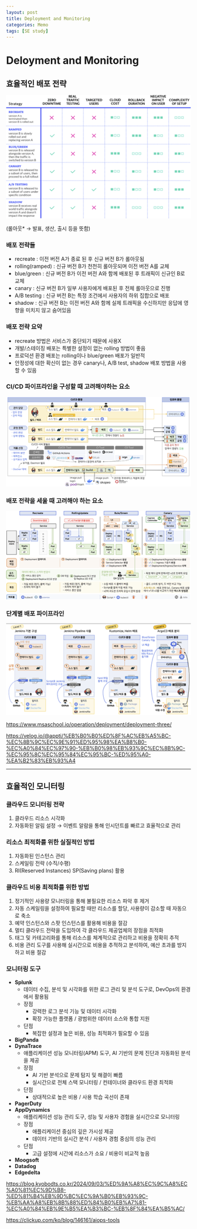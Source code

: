 ```yaml
---
layout: post
title: Deployment and Monitoring 
categories: Memo
tags: [SE study]
---
```


# Deloyment and Monitoring

## 효율적인 배포 전략

![image.png](Deloyment%20and%20Monitoring%20137e62899ea380388c52d27c5a8c6ff4/image.png)

(롤아웃* → 발표, 생산, 출시 등을 뜻함)

### **배포 전략들**

- recreate : 이전 버전 A가 종료 된 후 신규 버전 B가 롤아웃됨
- rolling(ramped) :  신규 버전 B가 천천히 롤아웃되며 이전 버전 A를 교체
- blue/green : 신규 버전 B가 이전 버전 A와 함께 배포된 후 트래픽이 신규인 B로 교체
- canary : 신규 버전 B가 일부 사용자에게 배포된 후 전체 롤아웃으로 진행
- A/B testing : 신규 버전 B는 특정 조건에서 사용자의 하위 집합으로 배포
- shadow : 신규 버전 B는 이전 버전 A와 함께 실제 트래픽을 수신하지만 응답에 영향을 미치지 않고 숨어있음

### **배포 전략 요약**

- recreate 방법은 서비스가 중단되기 때문에 사용X
- 개발/스테이징 배포는 특별한 설정이 없는 rolling 방법이 좋음
- 프로덕션 환경 배포는 rolling이나 blue/green 배포가 일반적
- 안정성에 대한 확신이 없는 경우 canary나, A/B test, shadow 배포 방법을 사용할 수 있음

### **CI/CD 파이프라인을 구성할 때 고려해야하는 요소**

![image.png](Deloyment%20and%20Monitoring%20137e62899ea380388c52d27c5a8c6ff4/image%201.png)

### **배포 전략을 세울 때 고려해야 하는 요소**

![image.png](Deloyment%20and%20Monitoring%20137e62899ea380388c52d27c5a8c6ff4/image%202.png)

### **단계별 배포 파이프라인**

![image.png](Deloyment%20and%20Monitoring%20137e62899ea380388c52d27c5a8c6ff4/image%203.png)

https://www.msaschool.io/operation/deployment/deployment-three/

https://velog.io/@appti/%EB%B0%B0%ED%8F%AC%EB%A5%BC-%EC%8B%9C%EC%9E%91%ED%95%98%EA%B8%B0-%EC%A0%84%EC%97%90-%EB%B0%98%EB%93%9C%EC%8B%9C-%EC%95%8C%EC%95%84%EC%95%BC-%ED%95%A0-%EA%B2%83%EB%93%A4

---

## 효율적인 모니터링

### **클라우드 모니터링 전략**

1. 클라우드 리소스 시각화
2. 자동화된 알림 설정 → 이벤트 알람을 통해 인시던트를 빠르고 효율적으로 관리

### **리소스 최적화를 위한 실질적인 방법**

1. 자동화된 인스턴스 관리
2. 스케일링 전략 (수직/수평)
3. RI(Reserved Instances) SP(Saving plans) 활용

### **클라우드 비용 최적화를 위한 방법**

1. 정기적인 사용량 모니터링을 통해 불필요한 리소스 파악 후 제거
2. 자동 스케일링을 설정하여 필요할 때만 리소스를 할당, 사용량이 감소할 때 자동으로 축소
3. 예약 인스턴스와 스팟 인스턴스를 활용해 비용을 절감
4. 멀티 클라우드 전략을 도입하여 각 클라우드 제공업체의 장점을 최적화
5. 태그 및 카테고리화를 통해 리소스를 체계적으로 관리하고 비용을 정확히 추적
6. 비용 관리 도구를 사용해 실시간으로 비용을 추적하고 분석하여, 예산 초과를 방지하고 비용 절감

### **모니터링 도구**

- **Splunk**
    - 데이터 수집, 분석 및 시각화를 위한 로그 관리 및 분석 도구로, DevOps의 환경에서 활용됨
    - 장점
        - 강력한 로그 분석 기능 및 데이터 시각화
        - 확장 가능한 플랫폼 / 광범위한 데이터 소스와 통합 지원
    - 단점
        - 복잡한 설정과 높은 비용, 성능 최적화가 필요할 수 있음
- **BigPanda**
- **DynaTrace**
    - 애플리케이션 성능 모니터링(APM) 도구, AI 기반의 문제 진단과 자동화된 분석을 제공
    - 장점
        - AI 기반 분석으로 문제 탐지 및 해결이 빠름
        - 실시간으로 전체 스택 모니터링 / 컨테이너와 클라우드 환경 최적화
    - 단점
        - 상대적으로 높은 비용 / 사용 학습 곡선이 존재
- **PagerDuty**
- **AppDynamics**
    - 애플리케이션 성능 관리 도구, 성능 및 사용자 경험을 실시간으로 모니터링
    - 장점
        - 애플리케이션 중심의 깊은 가시성 제공
        - 데이터 기반의 실시간 분석 / 사용자 경험 중심의 성능 관리
    - 단점
        - 고급 설정에 시간에 리소스가 소요 / 비용이 비교적 높음
- **Moogsoft**
- **Datadog**
- **Edgedelta**

https://blog.kyobodts.co.kr/2024/09/03/%ED%9A%A8%EC%9C%A8%EC%A0%81%EC%9D%B8-%ED%81%B4%EB%9D%BC%EC%9A%B0%EB%93%9C-%EB%AA%A8%EB%8B%88%ED%84%B0%EB%A7%81-%EC%A0%84%EB%9E%B5%EA%B3%BC-%EB%8F%84%EA%B5%AC/

https://clickup.com/ko/blog/146161/aiops-tools